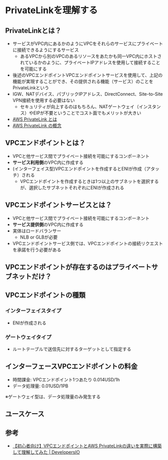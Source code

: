 # PrivateLinkを理解する

## PrivateLinkとは？

- サービスがVPC内にあるかのようにVPCをそれらのサービスにプライベートに接続できるようにするサービス
  - あるVPCから別のVPCのあるリソースをあたかも同一VPC内にホストされているかのように、プライベートIPアドレスを使用して接続することを可能にする
- 後述のVPCエンドポイントVPCエンドポイントサービスを使用して、上記の機能が実現することができ、その提供される機能（サービス）のことをPrivateLinkという
- IGW、NATデバイス、パブリックIPアドレス、DirectConnect、Site-to-Site VPN接続を使用する必要はない
  - セキュリティが向上するのはもちろん、NATゲートウェイ（インスタンス）やEIPが不要ということでコスト面でもメリットが大きい
- [AWS PrivateLink とは](https://docs.aws.amazon.com/ja_jp/vpc/latest/privatelink/what-is-privatelink.html)
- [AWS PrivateLink の概念](https://docs.aws.amazon.com/ja_jp/vpc/latest/privatelink/concepts.html)

## VPCエンドポイントとは？

- VPCと他サービス間でプライベート接続を可能にするコンポーネント
- **サービス利用側**のVPC内に作成する
- (インターフェイス型)VPCエンドポイントを作成するとENIが作成（アタッチ）される
  - VPCエンドポイントを作成するときは1つ以上のサブネットを選択するが、選択したサブネットそれぞれにENIが作成される

## VPCエンドポイントサービスとは？

- VPCと他サービス間でプライベート接続を可能にするコンポーネント
- **サービス提供側**のVPC内に作成する
- 実体はロードバランサー
  - NLB or GLBが必要
- VPCエンドポイントサービス側では、VPCエンドポイントの接続リクエストを承諾を行う必要がある

## VPCエンドポイントが存在するのはプライベートサブネットだけ？

## VPCエンドポイントの種類

### インターフェイスタイプ

- ENIが作成される

### ゲートウェイタイプ

- ルートテーブルで送信先に対するターゲットとして指定する

## インターフェースVPCエンドポイントの料金

- 時間課金: VPCエンドポイント1つあたり 0.014USD/1h
- データ処理量: 0.01USD/1PB

※ゲートウェイ型は、データ処理量のみ発生する

## ユースケース

## 参考

- [【初心者向け】VPCエンドポイントとAWS PrivateLinkの違いを実際に構築して理解してみた | DevelopersIO](https://dev.classmethod.jp/articles/aws-vpcendpoint-privatelink-beginner/)
